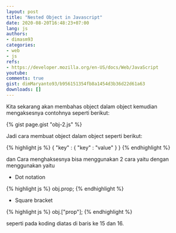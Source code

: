 ```yaml
---
layout: post
title: "Nested Object in Javascript"
date: 2020-08-20T16:48:23+07:00
lang: js
authors:
- dimasm93
categories:
- web
- js
refs: 
- https://developer.mozilla.org/en-US/docs/Web/JavaScript
youtube: 
comments: true
gist: dimMaryanto93/b956151354fb8a1454d3b36d22d61a63
downloads: []
---
```


Kita sekarang akan membahas object dalam object kemudian mengaksesnya contohnya seperti berikut:

{% gist page.gist "obj-2.js" %}

Jadi cara membuat object dalam object seperti berikut:

{% highlight js %}
{
  "key" : {
    "key" : "value"
  }
}
{% endhighlight %}

dan Cara menghaksesnya bisa menggunakan 2 cara yaitu dengan menggunakan yaitu

* Dot notation

{% highlight js %}
obj.prop;
{% endhighlight %}

* Square bracket


{% highlight js %}
obj.["prop"];
{% endhighlight %}

seperti pada koding diatas di baris ke 15 dan 16.
